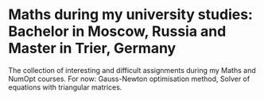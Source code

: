 # Maths during my university studies: Bachelor in Moscow, Russia and Master in Trier, Germany
The collection of interesting and difficult assignments during my Maths and NumOpt courses.
For now:
Gauss-Newton optimisation method,
Solver of equations with triangular matrices.
